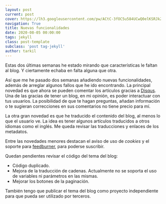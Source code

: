 ```yaml
---
layout: post
current: post
cover: https://lh3.googleusercontent.com/pw/ACtC-3fOC5u584UCwQ0elKSRJkZcLQt0xuFUpA_0bcY1PL0LkeFZ5bhTaQoZO19bCcCVqLZ0ZSJkFQexClcJW2yYMU1109dGfoavnr5F1Fgkx_S0zKEUZY3b5sw7IOJJ5lnDNsQxtm4o7O68E8N8213f5V8qmw=w1400-h933-no?authuser=0
navigation: True
title: Nuevas funcionalidades
date: 2020-08-05 00:00:00
tags: jekyll
class: post-template
subclass: 'post tag-jekyll'
author: tarkil
---
```

Estas dos últimas semanas he estado mirando que características le faltan al blog. Y ciertamente echaba en falta alguna que otra.
<!--more-->
Así que me he pasado dos semanas añadiendo nuevas funcionalidades, además de arreglar algunos fallos que he ido encontrando. 
La principal novedad es que ahora se pueden comentar los artículos gracias a [Disqus](https://disqus.com). Una de las gracias de tener un blog, en mi opinión, es poder interactuar con tus usuarios. La posibilidad de que te hagan preguntas, añadan información o te sugieran correcciones en sus comentarios no tiene precio para mí. 

La otra gran novedad es que he traducido el contenido del blog, al menos lo que el usuario ve. La idea es tener algunos artículos traducidos a otros idiomas como el inglés. Me queda revisar las traducciones y enlaces de los metadatos.

Entre las novedades menores destacan el aviso de uso de _cookies_ y el  soporte para [feedburner](https://feedburner.google.com/), para poderse suscribir. 

Quedan pendientes revisar el código del tema del blog:

* Código duplicado.
* Mejora de la traducción de cadenas. Actualmente no se soporta el uso de variables ni parámetros en las mismas.
* Mejorar los botones de la paginación.

También tengo que publicar el tema del blog como proyecto independiente para que pueda ser utilizado por terceros.
